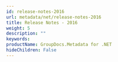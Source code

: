 ```yaml
---
id: release-notes-2016
url: metadata/net/release-notes-2016
title: Release Notes - 2016
weight: 5
description: ""
keywords: 
productName: GroupDocs.Metadata for .NET
hideChildren: False
---
```

